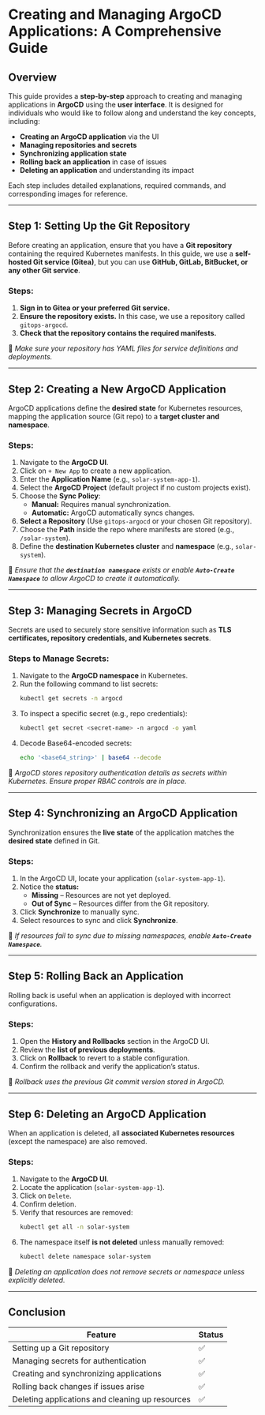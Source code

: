 # Creating and Managing ArgoCD Applications: A Comprehensive Guide

## Overview

This guide provides a **step-by-step** approach to creating and managing applications in **ArgoCD** using the **user interface**. It is designed for individuals who would like to follow along and understand the key concepts, including:

- **Creating an ArgoCD application** via the UI
- **Managing repositories and secrets**
- **Synchronizing application state**
- **Rolling back an application** in case of issues
- **Deleting an application** and understanding its impact

Each step includes detailed explanations, required commands, and corresponding images for reference.

---

## Step 1: Setting Up the Git Repository

Before creating an application, ensure that you have a **Git repository** containing the required Kubernetes manifests. In this guide, we use a **self-hosted Git service (Gitea)**, but you can use **GitHub, GitLab, BitBucket, or any other Git service**.

### Steps:

1. **Sign in to Gitea or your preferred Git service.**
2. **Ensure the repository exists.** In this case, we use a repository called `gitops-argocd`.
3. **Check that the repository contains the required manifests.**

📌 *Make sure your repository has YAML files for service definitions and deployments.*

---

## Step 2: Creating a New ArgoCD Application

ArgoCD applications define the **desired state** for Kubernetes resources, mapping the application source (Git repo) to a **target cluster and namespace**.

### Steps:

1. Navigate to the **ArgoCD UI**.
2. Click on `+ New App` to create a new application.
3. Enter the **Application Name** (e.g., `solar-system-app-1`).
4. Select the **ArgoCD Project** (default project if no custom projects exist).
5. Choose the **Sync Policy**:
   - **Manual:** Requires manual synchronization.
   - **Automatic:** ArgoCD automatically syncs changes.
6. **Select a Repository** (Use `gitops-argocd` or your chosen Git repository).
7. Choose the **Path** inside the repo where manifests are stored (e.g., `/solar-system`).
8. Define the **destination Kubernetes cluster** and **namespace** (e.g., `solar-system`).

📌 *Ensure that the **`destination namespace`** exists or enable **`Auto-Create Namespace`** to allow ArgoCD to create it automatically.*

---

## Step 3: Managing Secrets in ArgoCD

Secrets are used to securely store sensitive information such as **TLS certificates, repository credentials, and Kubernetes secrets**.

### Steps to Manage Secrets:

1. Navigate to the **ArgoCD namespace** in Kubernetes.
2. Run the following command to list secrets:
   ```bash
   kubectl get secrets -n argocd
   ```
3. To inspect a specific secret (e.g., repo credentials):
   ```bash
   kubectl get secret <secret-name> -n argocd -o yaml
   ```
4. Decode Base64-encoded secrets:
   ```bash
   echo '<base64_string>' | base64 --decode
   ```

📌 *ArgoCD stores repository authentication details as secrets within Kubernetes. Ensure proper RBAC controls are in place.*

---

## Step 4: Synchronizing an ArgoCD Application

Synchronization ensures the **live state** of the application matches the **desired state** defined in Git.

### Steps:

1. In the ArgoCD UI, locate your application (`solar-system-app-1`).
2. Notice the **status:**
   - **Missing** – Resources are not yet deployed.
   - **Out of Sync** – Resources differ from the Git repository.
3. Click **Synchronize** to manually sync.
4. Select resources to sync and click **Synchronize**.

📌 *If resources fail to sync due to missing namespaces, enable **`Auto-Create Namespace`**.*

---

## Step 5: Rolling Back an Application

Rolling back is useful when an application is deployed with incorrect configurations.

### Steps:

1. Open the **History and Rollbacks** section in the ArgoCD UI.
2. Review the **list of previous deployments**.
3. Click on **Rollback** to revert to a stable configuration.
4. Confirm the rollback and verify the application’s status.

📌 *Rollback uses the previous Git commit version stored in ArgoCD.*

---

## Step 6: Deleting an ArgoCD Application

When an application is deleted, all **associated Kubernetes resources** (except the namespace) are also removed.

### Steps:

1. Navigate to the **ArgoCD UI**.
2. Locate the application (`solar-system-app-1`).
3. Click on `Delete`.
4. Confirm deletion.
5. Verify that resources are removed:
   ```bash
   kubectl get all -n solar-system
   ```
6. The namespace itself **is not deleted** unless manually removed:
   ```bash
   kubectl delete namespace solar-system
   ```

📌 *Deleting an application does not remove secrets or namespace unless explicitly deleted.*

---

## Conclusion

| Feature | Status |
|---------|--------|
| Setting up a Git repository | ✅ |
| Managing secrets for authentication | ✅ |
| Creating and synchronizing applications | ✅ |
| Rolling back changes if issues arise | ✅ |
| Deleting applications and cleaning up resources | ✅ |


